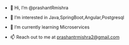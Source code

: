 - 👋 Hi, I’m @prashantRmishra
- 👀 I’m interested in Java,SpringBoot,Angular,Postgresql
- 🌱 I’m currently learning Microservices

- 📫 Reach out to me at prashantrmishra2@gmail.com

<!---
prashantRmishra/prashantRmishra is a ✨ special ✨ repository because its `README.md` (this file) appears on your GitHub profile.
You can click the Preview link to take a look at your changes.
--->
